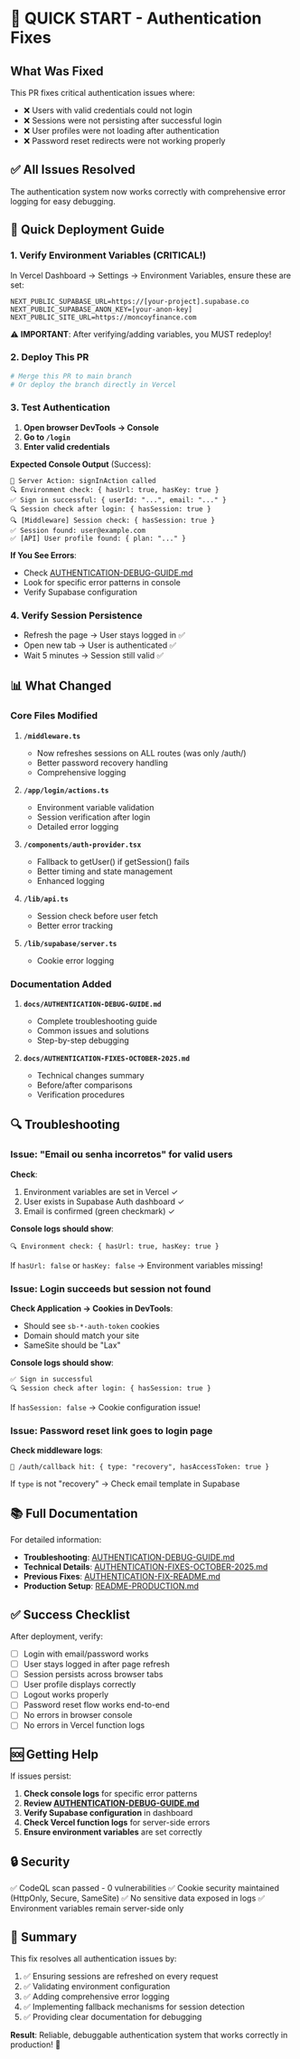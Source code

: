# 🎯 QUICK START - Authentication Fixes

## What Was Fixed

This PR fixes critical authentication issues where:
- ❌ Users with valid credentials could not login
- ❌ Sessions were not persisting after successful login
- ❌ User profiles were not loading after authentication
- ❌ Password reset redirects were not working properly

## ✅ All Issues Resolved

The authentication system now works correctly with comprehensive error logging for easy debugging.

## 🚀 Quick Deployment Guide

### 1. Verify Environment Variables (CRITICAL!)

In Vercel Dashboard → Settings → Environment Variables, ensure these are set:

```
NEXT_PUBLIC_SUPABASE_URL=https://[your-project].supabase.co
NEXT_PUBLIC_SUPABASE_ANON_KEY=[your-anon-key]
NEXT_PUBLIC_SITE_URL=https://moncoyfinance.com
```

⚠️ **IMPORTANT**: After verifying/adding variables, you MUST redeploy!

### 2. Deploy This PR

```bash
# Merge this PR to main branch
# Or deploy the branch directly in Vercel
```

### 3. Test Authentication

1. **Open browser DevTools → Console**
2. **Go to `/login`**
3. **Enter valid credentials**

**Expected Console Output** (Success):
```
🔐 Server Action: signInAction called
🔍 Environment check: { hasUrl: true, hasKey: true }
✅ Sign in successful: { userId: "...", email: "..." }
🔍 Session check after login: { hasSession: true }
🔍 [Middleware] Session check: { hasSession: true }
✅ Session found: user@example.com
✅ [API] User profile found: { plan: "..." }
```

**If You See Errors**:
- Check [AUTHENTICATION-DEBUG-GUIDE.md](./AUTHENTICATION-DEBUG-GUIDE.md)
- Look for specific error patterns in console
- Verify Supabase configuration

### 4. Verify Session Persistence

- Refresh the page → User stays logged in ✅
- Open new tab → User is authenticated ✅
- Wait 5 minutes → Session still valid ✅

## 📊 What Changed

### Core Files Modified

1. **`/middleware.ts`**
   - Now refreshes sessions on ALL routes (was only /auth/)
   - Better password recovery handling
   - Comprehensive logging

2. **`/app/login/actions.ts`**
   - Environment variable validation
   - Session verification after login
   - Detailed error logging

3. **`/components/auth-provider.tsx`**
   - Fallback to getUser() if getSession() fails
   - Better timing and state management
   - Enhanced logging

4. **`/lib/api.ts`**
   - Session check before user fetch
   - Better error tracking

5. **`/lib/supabase/server.ts`**
   - Cookie error logging

### Documentation Added

1. **`docs/AUTHENTICATION-DEBUG-GUIDE.md`**
   - Complete troubleshooting guide
   - Common issues and solutions
   - Step-by-step debugging

2. **`docs/AUTHENTICATION-FIXES-OCTOBER-2025.md`**
   - Technical changes summary
   - Before/after comparisons
   - Verification procedures

## 🔍 Troubleshooting

### Issue: "Email ou senha incorretos" for valid users

**Check**:
1. Environment variables are set in Vercel ✓
2. User exists in Supabase Auth dashboard ✓
3. Email is confirmed (green checkmark) ✓

**Console logs should show**:
```
🔍 Environment check: { hasUrl: true, hasKey: true }
```

If `hasUrl: false` or `hasKey: false` → Environment variables missing!

### Issue: Login succeeds but session not found

**Check Application → Cookies in DevTools**:
- Should see `sb-*-auth-token` cookies
- Domain should match your site
- SameSite should be "Lax"

**Console logs should show**:
```
✅ Sign in successful
🔍 Session check after login: { hasSession: true }
```

If `hasSession: false` → Cookie configuration issue!

### Issue: Password reset link goes to login page

**Check middleware logs**:
```
🔐 /auth/callback hit: { type: "recovery", hasAccessToken: true }
```

If `type` is not "recovery" → Check email template in Supabase

## 📚 Full Documentation

For detailed information:

- **Troubleshooting**: [AUTHENTICATION-DEBUG-GUIDE.md](./AUTHENTICATION-DEBUG-GUIDE.md)
- **Technical Details**: [AUTHENTICATION-FIXES-OCTOBER-2025.md](./AUTHENTICATION-FIXES-OCTOBER-2025.md)
- **Previous Fixes**: [AUTHENTICATION-FIX-README.md](./AUTHENTICATION-FIX-README.md)
- **Production Setup**: [README-PRODUCTION.md](./README-PRODUCTION.md)

## ✅ Success Checklist

After deployment, verify:

- [ ] Login with email/password works
- [ ] User stays logged in after page refresh
- [ ] Session persists across browser tabs
- [ ] User profile displays correctly
- [ ] Logout works properly
- [ ] Password reset flow works end-to-end
- [ ] No errors in browser console
- [ ] No errors in Vercel function logs

## 🆘 Getting Help

If issues persist:

1. **Check console logs** for specific error patterns
2. **Review [AUTHENTICATION-DEBUG-GUIDE.md](./AUTHENTICATION-DEBUG-GUIDE.md)**
3. **Verify Supabase configuration** in dashboard
4. **Check Vercel function logs** for server-side errors
5. **Ensure environment variables** are set correctly

## 🔒 Security

✅ CodeQL scan passed - 0 vulnerabilities
✅ Cookie security maintained (HttpOnly, Secure, SameSite)
✅ No sensitive data exposed in logs
✅ Environment variables remain server-side only

## 🎉 Summary

This fix resolves all authentication issues by:

1. ✅ Ensuring sessions are refreshed on every request
2. ✅ Validating environment configuration
3. ✅ Adding comprehensive error logging
4. ✅ Implementing fallback mechanisms for session detection
5. ✅ Providing clear documentation for debugging

**Result**: Reliable, debuggable authentication system that works correctly in production! 🚀
